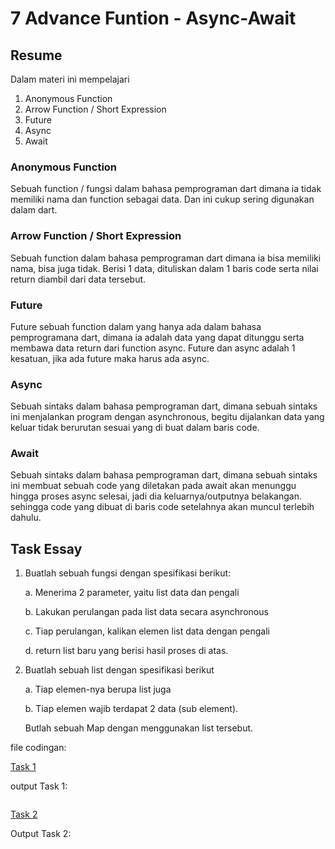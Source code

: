 # 7 Advance Funtion - Async-Await

## Resume
Dalam materi ini mempelajari
1. Anonymous Function
2. Arrow Function / Short Expression
3. Future
4. Async
5. Await

### Anonymous Function
Sebuah function / fungsi dalam bahasa pemprograman dart dimana ia tidak memiliki nama dan function sebagai data. Dan ini cukup sering digunakan dalam dart.

### Arrow Function / Short Expression
Sebuah function dalam bahasa pemprograman dart dimana ia bisa memiliki nama, bisa juga tidak. Berisi 1 data, dituliskan dalam 1 baris code serta nilai return diambil dari data tersebut.

### Future
Future sebuah function dalam yang hanya ada dalam bahasa pemprogramana dart, dimana ia adalah data yang dapat ditunggu serta membawa data return dari function async. Future dan async adalah 1 kesatuan, jika ada future maka harus ada async.

### Async
Sebuah sintaks dalam bahasa pemprograman dart, dimana sebuah sintaks ini menjalankan program dengan asynchronous, begitu dijalankan data yang keluar tidak berurutan sesuai yang di buat dalam baris code.

### Await
Sebuah sintaks dalam bahasa pemprograman dart, dimana sebuah sintaks ini membuat sebuah code yang diletakan pada await akan menunggu hingga proses async selesai, jadi dia keluarnya/outputnya belakangan. sehingga code yang dibuat di baris code setelahnya akan muncul terlebih dahulu.

## Task Essay
1. Buatlah sebuah fungsi dengan spesifikasi berikut:

    a. Menerima 2 parameter, yaitu list data dan pengali

    b. Lakukan perulangan pada list data secara asynchronous

    c. Tiap perulangan, kalikan elemen list data dengan pengali

    d. return list baru yang berisi hasil proses di atas.

2. Buatlah sebuah list dengan spesifikasi berikut

    a. Tiap elemen-nya berupa list juga

    b. Tiap elemen wajib terdapat 2 data (sub element).

    Butlah sebuah Map dengan menggunakan list tersebut.

file codingan:


[Task 1]()


output Task 1:


![]()


[Task 2]()


Output Task 2:


![]()